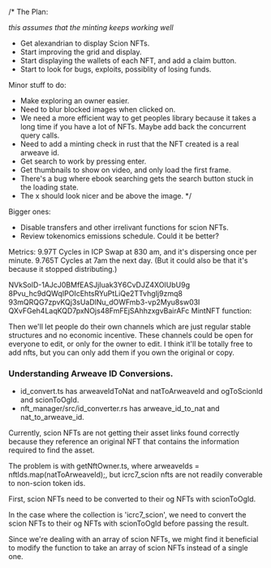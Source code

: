 /*
The Plan:



*this assumes that the minting keeps working well*
- Get alexandrian to display Scion NFTs.
- Start improving the grid and display.
- Start displaying the wallets of each NFT, and add a claim button.
- Start to look for bugs, exploits, possiblity of losing funds.


Minor stuff to do:
- Make exploring an owner easier.
- Need to blur blocked images when clicked on.
- We need a more efficient way to get peoples library because it takes a long time if you have a lot of NFTs. Maybe add back the concurrent query calls.
- Need to add a minting check in rust that the NFT created is a real arweave id.
- Get search to work by pressing enter.
- Get thumbnails to show on video, and only load the first frame.
- There's a bug where ebook searching gets the search button stuck in the loading state.
- The x should look nicer and be above the image.
*/


Bigger ones: 
- Disable transfers and other irrelivant functions for scion NFTs.
- Review tokenomics emissions schedule. Could it be better?








Metrics: 
9.97T Cycles in ICP Swap at 830 am, and it's dispersing once per minute.
9.765T Cycles at 7am the next day. (But it could also be that it's because it stopped distributing.)



NVkSolD-1AJcJ0BMfEASJjIuak3Y6CvDJZ4XOIUbU9g
8Pvu_hc9dQWqIPOIcEhtsRYuPtLiQe2TTvhgIj9zmq8
93mQRQG7zpvKQj3sUaDlNu_dOWFmb3-vp2Myu8sw03I
QXvFGeh4LaqKQD7pxNOjs48FmFEjSAhhzxgvBairAFc
MintNFT function:


Then we'll let people do their own channels which are just regular stable structures and no economic incentive. 
These channels could be open for everyone to edit, or only for the owner to edit.
I think it'll be totally free to add nfts, but you can only add them if you own the original or copy.







### Understanding Arweave ID Conversions.

- id_convert.ts has arweaveIdToNat and natToArweaveId and ogToScionId and scionToOgId.
- nft_manager/src/id_converter.rs has arweave_id_to_nat and nat_to_arweave_id.

Currently, scion NFTs are not getting their asset links found correctly because they reference an original NFT that contains the information required to find the asset.

The problem is with getNftOwner.ts, where arweaveIds = nftIds.map(natToArweaveId);, but icrc7_scion nfts are not readily converable to non-scion token ids.

First, scion NFTs need to be converted to their og NFTs with scionToOgId.

In the case where the collection is 'icrc7_scion', we need to convert the scion NFTs to their og NFTs with scionToOgId before passing the result. 

Since we're dealing with an array of scion NFTs, we might find it beneficial to modify the function to take an array of scion NFTs instead of a single one.